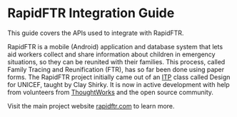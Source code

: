 # RapidFTR Integration Guide

This guide covers the APIs used to integrate with RapidFTR.

RapidFTR is a mobile (Android) application and database system that lets aid workers collect and share information about children in emergency situations, so they can be reunited with their families. This process, called Family Tracing and Reunification (FTR), has so far been done using paper forms. The RapidFTR project initially came out of an [ITP](http://itp.nyu.edu) class called Design for UNICEF, taught by Clay Shirky.  It is now in active development with help from volunteers from [ThoughtWorks](http://thoughtworks.com) and the open source community.

Visit the main project website [rapidftr.com](//rapidftr.com) to learn more.
